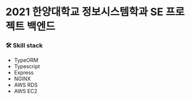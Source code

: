 # 2021 한양대학교 정보시스템학과 SE 프로젝트 백엔드 

### 🛠 Skill stack 
- TypeORM
- Typescript
- Express
- NGINX
- AWS RDS
- AWS EC2
